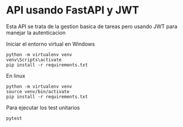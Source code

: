 # API usando FastAPI y JWT

Esta API se trata de la gestion basica de tareas pero usando JWT para manejar
la autenticacion

Iniciar el entorno virtual en Windows
~~~
python -m virtualenv venv
venv\Scripts\activate
pip install -r requirements.txt
~~~

En linux
~~~
python -m virtualenv venv
source venv/bin/activate
pip install -r requirements.txt
~~~

Para ejecutar los test unitarios
~~~
pytest
~~~
